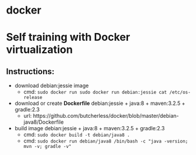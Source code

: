 # docker

<h1>Self training with Docker virtualization</h1>

<h2>Instructions:</h2>

<ul>
  <li> download debian:jessie image
    <ul>
      <li>cmd: <code>sudo docker run sudo docker run debian:jessie cat /etc/os-release</code>
    </ul>
    <li> download or create <b>Dockerfile</b> debian:jessie + java:8 + maven:3.2.5 + gradle:2.3
    <ul>
      <li>url: https://github.com/butcherless/docker/blob/master/debian-java8/Dockerfile
    </ul>
    <li> build image debian:jessie + java:8 + maven:3.2.5 + gradle:2.3
    <ul>
      <li>cmd: <code>sudo docker build -t debian/java8 .</code>
      <li>cmd: <code>sudo docker run debian/java8 /bin/bash -c "java -version; mvn -v; gradle -v"</code>
    </ul>
  
</ul>
